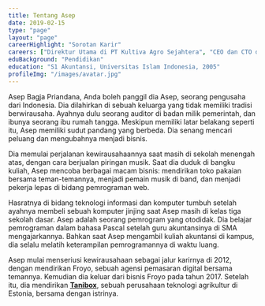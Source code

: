 ```yaml
---
title: Tentang Asep
date: 2019-02-15
type: "page"
layout: "page"
careerHighlight: "Sorotan Karir"
careers: ["Direktur Utama di PT Kultiva Agro Sejahtera", "CEO dan CTO di Tanibox OÜ", "Ex-CTO di PT Froyo Kreatif Indonesia"]
eduBackground: "Pendidikan"
education: "S1 Akuntansi, Universitas Islam Indonesia, 2005"
profileImg: "/images/avatar.jpg"
---
```


Asep Bagja Priandana, Anda boleh panggil dia Asep, seorang pengusaha dari Indonesia. Dia dilahirkan di sebuah keluarga yang tidak memiliki tradisi berwirausaha. Ayahnya dulu seorang auditor di badan milik pemerintah, dan ibunya seorang ibu rumah tangga. Meskipun memiliki latar belakang seperti itu, Asep memiliki sudut pandang yang berbeda. Dia senang mencari peluang dan mengubahnya menjadi bisnis.

Dia memulai perjalanan kewirausahaannya saat masih di sekolah menengah atas, dengan cara berjualan piringan musik. Saat dia duduk di bangku kuliah, Asep mencoba berbagai macam bisnis: mendirikan toko pakaian bersama teman-temannya, menjadi pemain musik di band, dan menjadi pekerja lepas di bidang pemrograman web.

Hasratnya di bidang teknologi informasi dan komputer tumbuh setelah ayahnya membeli sebuah komputer jinjing saat Asep masih di kelas tiga sekolah dasar. Asep adalah seorang pemrogram yang otodidak. Dia belajar pemrograman dalam bahasa Pascal setelah guru akuntansinya di SMA mengajarkannya. Bahkan saat Asep mengambil kuliah akuntansi di kampus, dia selalu melatih keterampilan pemrogramannya di waktu luang.

Asep mulai menseriusi kewirausahaan sebagai jalur karirnya di 2012, dengan mendirikan Froyo, sebuah agensi pemasaran digital bersama temannya. Kemudian dia keluar dari bisnis Froyo pada tahun 2017. Setelah itu, dia mendirikan **[Tanibox](https://tanibox.com)**, sebuah perusahaan teknologi agrikultur di Estonia, bersama dengan istrinya.
